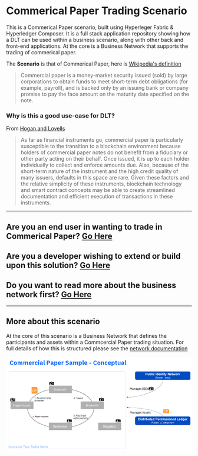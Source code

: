 # Commerical Paper Trading Scenario

This is a Commerical Paper scenario, built using Hyperleger Fabric & Hyperledger Composer. It is a full stack application repository
showing how a DLT can be used within a business scenario, along with other back and front-end applications. At the core is a Business Network that supports the trading of commerical paper.

The **Scenario** is that of Commerical Paper, here is [Wikipedia's definition](https://en.wikipedia.org/wiki/Commercial_paper)

> Commercial paper is a money-market security issued (sold) by large corporations to obtain funds to meet short-term debt obligations (for example, payroll), and is backed only by an issuing bank or company promise to pay the face amount on the maturity date specified on the note. 

### Why is this a good use-case for DLT?

From [Hogan and Lovells](https://www.hoganlovells.com/en/blogs/internet-of-things/three-examples-of-blockchain-smart-contracts-internet-of-things-commercial-paper-and-daos)

> As far as financial instruments go, commercial paper is particularly susceptible to the transition to a blockchain environment because holders of commercial paper notes do not benefit from a fiduciary or other party acting on their behalf.  Once issued, it is up to each holder individually to collect and enforce amounts due. Also, because of the short-term nature of the instrument and the high credit quality of many issuers, defaults in this space are rare. Given these factors and the relative simplicity of these instruments, blockchain technology and smart contract concepts may be able to create streamlined 
documentation and efficient execution of transactions in these instruments.

---
## Are you an end user in wanting to trade in Commerical Paper? [Go Here](USAGE.md)
## Are you a developer wishing to extend or build upon this solution? [Go Here](DEVELOPMENT.md)
## Do you want to read more about the business network first? [Go Here](https://ampretia.github.io/commercial-paper-starter-kit/)
---

## More about this scenario

At the core of this scenario is a Business Network that defines the participants and assets within a Commcercial Paper trading situation. For full details of how this is structured please see the [network documentation](https://ampretia.github.io/commercial-paper-starter-kit/)

![alt text](./_docsmedia/cp-scenario.png)
